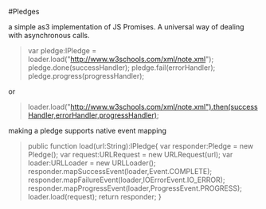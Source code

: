 #Pledges

a simple as3 implementation of JS Promises. A universal way of dealing with asynchronous calls.

>    var pledge:IPledge =  loader.load("http://www.w3schools.com/xml/note.xml");
>    pledge.done(successHandler);
>    pledge.fail(errorHandler);
>    pledge.progress(progressHandler);

or

>    loader.load("http://www.w3schools.com/xml/note.xml").then(successHandler,errorHandler,progressHandler);

making a pledge supports native event mapping

>    public function load(url:String):IPledge{
>        var responder:Pledge = new Pledge();
>        var request:URLRequest = new URLRequest(url);
>        var loader:URLLoader = new URLLoader();
>        responder.mapSuccessEvent(loader,Event.COMPLETE);
>        responder.mapFailureEvent(loader,IOErrorEvent.IO_ERROR);
>        responder.mapProgressEvent(loader,ProgressEvent.PROGRESS);
>        loader.load(request);
>        return responder;
>    }

